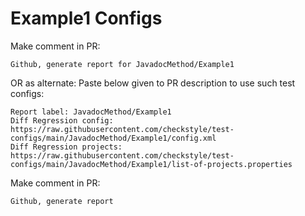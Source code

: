 # Example1 Configs
Make comment in PR:
```
Github, generate report for JavadocMethod/Example1
```
OR as alternate:
Paste below given to PR description to use such test configs:
```
Report label: JavadocMethod/Example1
Diff Regression config: https://raw.githubusercontent.com/checkstyle/test-configs/main/JavadocMethod/Example1/config.xml
Diff Regression projects: https://raw.githubusercontent.com/checkstyle/test-configs/main/JavadocMethod/Example1/list-of-projects.properties
```
Make comment in PR:
```
Github, generate report
```
